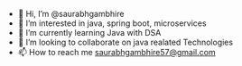 - 👋 Hi, I’m @saurabhgambhire
- 👀 I’m interested in java, spring boot, microservices
- 🌱 I’m currently learning Java with DSA
- 💞️ I’m looking to collaborate on java realated Technologies
- 📫 How to reach me saurabhgambhire57@gmail.com

<!---
saurabhgambhire/saurabhgambhire is a ✨ special ✨ repository because its `README.md` (this file) appears on your GitHub profile.
You can click the Preview link to take a look at your changes.
--->
